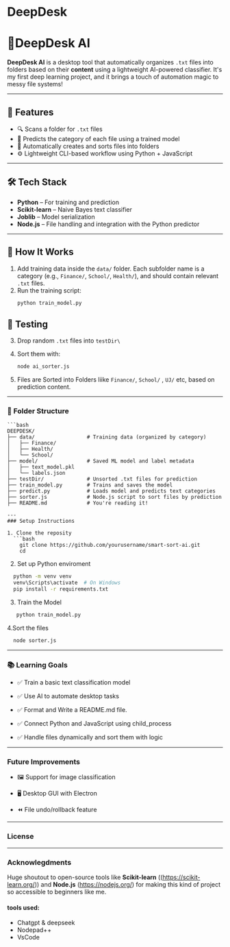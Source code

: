 # DeepDesk

# 🧠DeepDesk AI

**DeepDesk AI** is a desktop tool that automatically organizes `.txt` files into folders based on their **content** using a lightweight AI-powered classifier. It's my first deep learning project, and it brings a touch of automation magic to messy file systems!

---

## 🚀 Features

- 🔍 Scans a folder for `.txt` files
- 🧠 Predicts the category of each file using a trained model
- 📁 Automatically creates and sorts files into folders
- ⚙️ Lightweight CLI-based workflow using Python + JavaScript

---

## 🛠 Tech Stack

- **Python** – For training and prediction
- **Scikit-learn** – Naive Bayes text classifier
- **Joblib** – Model serialization
- **Node.js** – File handling and integration with the Python predictor

---

## 🧪 How It Works

1. Add training data inside the `data/` folder. Each subfolder name is a category (e.g., `Finance/`, `School/`, `Health/`), and should contain relevant `.txt` files.
2. Run the training script:
   ```bash
   python train_model.py

## 🧪 Testing 

3. Drop random `.txt` files into `testDir\`

4.  Sort them with:
    ```bash
    node ai_sorter.js

5. Files are Sorted into Folders liike `Finance/`, `School/` , `UJ/` etc, based on prediction content.

---
### 📂 Folder Structure 
    ```bash
    DEEPDESK/
    ├── data/                 # Training data (organized by category)
    │   ├── Finance/
    │   ├── Health/
    │   └── School/
    ├── model/                # Saved ML model and label metadata
    │   ├── text_model.pkl
    │   └── labels.json
    ├── testDir/              # Unsorted .txt files for prediction
    ├── train_model.py        # Trains and saves the model
    ├── predict.py            # Loads model and predicts text categories
    ├── sorter.js             # Node.js script to sort files by prediction
    ├── README.md             # You're reading it! 
```
---
### Setup Instructions

1. Clone the reposity
  ```bash
    git clone https://github.com/yourusername/smart-sort-ai.git
    cd 
  ```
2. Set up Python enviroment

  ```bash
    python -m venv venv
    venv\Scripts\activate  # On Windows
    pip install -r requirements.txt
  ```

3. Train the Model
  ```bash
     python train_model.py
  ```
4.Sort the files
  ```bash
    node sorter.js
  ```
---


### 📚 Learning Goals

- ✅ Train a basic text classification model

- ✅ Use AI to automate desktop tasks

- ✅  Format and Write a README.md file.

- ✅ Connect Python and JavaScript using child_process

- ✅ Handle files dynamically and sort them with logic

---
### Future Improvements

- 🖼 Support for image classification

- 🖥 Desktop GUI with Electron

- ⏪ File undo/rollback feature

---

### License

---
### Acknowlegdments

Huge shoutout to open-source tools like **Scikit-learn** ((https://scikit-learn.org/)) and **Node.js** (https://nodejs.org/) for making this kind of project so accessible to beginners like me.

#### tools used:

- Chatgpt & deepseek
- Nodepad++
- VsCode


